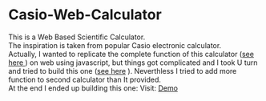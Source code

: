 # Casio-Web-Calculator
This is a Web Based Scientific Calculator.<br>
The inspiration is taken from popular Casio electronic calculator.<br>
Actually, I wanted to replicate the complete function of this calculator (<a target="_blank" href="http://ecx.images-amazon.com/images/I/71tFoa7v5EL._SL1500_.jpg">see here </a> ) on web using javascript, but things got complicated and I took U turn and tried to build this one (<a target="_blank" href="https://mafstorage001.blob.core.windows.net/appimages/ProductImages/Standard/62574.jpg" >see here</a> ). 
Neverthless I tried to add more function to second calculator than It provided. 
<br>
At the end I ended up building this one: Visit:  <a href="http://abhishekraj007.github.io/apps/Casio-Web-Calculator/">Demo</a>
